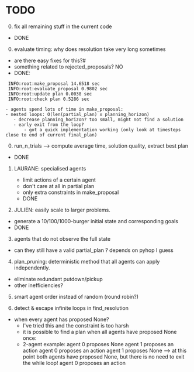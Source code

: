 # TODO

000) fix all remaining stuff in the current code
  - DONE

00) evaluate timing: why does resolution take very long sometimes
- are there easy fixes for this?#
- something related to rejected_proposals? NO
- DONE:
 ```
  INFO:root:make_proposal 14.6518 sec
  INFO:root:evaluate_proposal 0.9802 sec
  INFO:root:update plan 0.0038 sec
  INFO:root:check plan 0.5286 sec
  ```
    - agents spend lots of time in make_proposal:
    - nested loops: O(len(partial_plan) x planning_horizon)
       - decrease planning_horizon? too small, might not find a solution
       - early exit from the loop?
           - got a quick implementation working (only look at timesteps close to end of current final_plan)

0) run_n_trials --> compute average time, solution quality, extract best plan
  - DONE

1) LAURANE: specialised agents
   - limit actions of a certain agent
   - don't care at all in partial plan
   - only extra constraints in make_proposal
   - DONE

2) JULIEN: easily scale to larger problems.
  - generate a 10/100/1000-burger initial state and corresponding goals
  - DONE


3) agents that do not observe the full state
  - can they still have a valid partial_plan ? depends on pyhop I guess


4) plan_pruning: deterministic method that all agents can apply independently.
  - eliminate redundant putdown/pickup
  - other inefficiencies?


5) smart agent order instead of random (round robin?)

6) detect & escape infinite loops in find_resolution
  - when every agent has proposed None?
    - I've tried this and the constraint is too harsh
    - it is possible to find a plan when all agents have proposed None once:
    - 2-agent example:
        agent 0 proposes None
        agent 1 proposes an action
        agent 0 proposes an action
        agent 1 proposes None --> at this point both agents have proposed None, but there is no need to exit the while loop!
        agent 0 proposes an action
